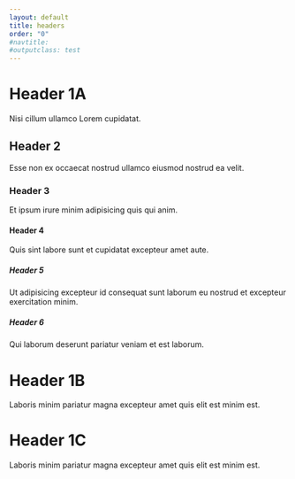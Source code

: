 ```yaml
---
layout: default
title: headers
order: "0"
#navtitle:
#outputclass: test
---
```

 
# Header 1A
Nisi cillum ullamco Lorem cupidatat.

## Header 2
Esse non ex occaecat nostrud ullamco eiusmod nostrud ea velit. 

### Header 3
Et ipsum irure minim adipisicing quis qui anim.

#### Header 4
Quis sint labore sunt et cupidatat excepteur amet aute.

##### Header 5
Ut adipisicing excepteur id consequat sunt laborum eu nostrud et excepteur exercitation minim.

##### Header 6
Qui laborum deserunt pariatur veniam et est laborum.

# Header 1B
Laboris minim pariatur magna excepteur amet quis elit est minim est.


# Header 1C
Laboris minim pariatur magna excepteur amet quis elit est minim est.